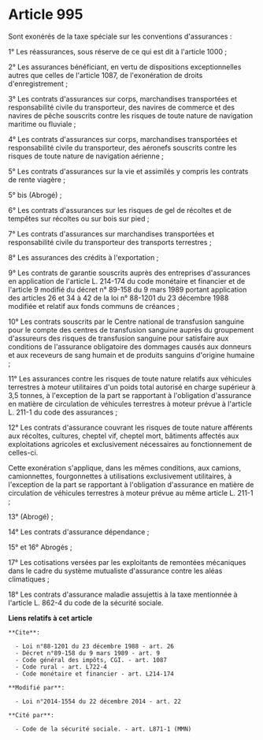 # Article 995

Sont exonérés de la taxe spéciale sur les conventions d'assurances : 

1° Les réassurances, sous réserve de ce qui est dit à l'article 1000 ; 

2° Les assurances bénéficiant, en vertu de dispositions exceptionnelles autres que celles de l'article 1087, de l'exonération
de droits d'enregistrement ; 

3° Les contrats d'assurances sur corps, marchandises transportées et responsabilité civile du transporteur, des navires de
commerce et des navires de pêche souscrits contre les risques de toute nature de navigation maritime ou fluviale ; 

4° Les contrats d'assurances sur corps, marchandises transportées et responsabilité civile du transporteur, des aéronefs
souscrits contre les risques de toute nature de navigation aérienne ; 

5° Les contrats d'assurances sur la vie et assimilés y compris les contrats de rente viagère ; 

5° bis (Abrogé) ; 

6° Les contrats d'assurances sur les risques de gel de récoltes et de tempêtes sur récoltes ou sur bois sur pied ; 

7° Les contrats d'assurances sur marchandises transportées et responsabilité civile du transporteur des transports
terrestres ; 

8° Les assurances des crédits à l'exportation ; 

9° Les contrats de garantie souscrits auprès des entreprises d'assurances en application de l'article L. 214-174 du code
monétaire et financier et de l'article 9 modifié du décret n° 89-158 du 9 mars 1989 portant application des articles 26 et 34
à 42 de la loi n° 88-1201 du 23 décembre 1988 modifiée et relatif aux fonds communs de créances ; 

10° Les contrats souscrits par le Centre national de transfusion sanguine pour le compte des centres de transfusion sanguine
auprès du groupement d'assureurs des risques de transfusion sanguine pour satisfaire aux conditions de l'assurance
obligatoire des dommages causés aux donneurs et aux receveurs de sang humain et de produits sanguins d'origine humaine ; 

11° Les assurances contre les risques de toute nature relatifs aux véhicules terrestres à moteur utilitaires d'un poids total
autorisé en charge supérieur à 3,5 tonnes, à l'exception de la part se rapportant à l'obligation d'assurance en matière de
circulation de véhicules terrestres à moteur prévue à l'article L. 211-1 du code des assurances ; 

12° Les contrats d'assurance couvrant les risques de toute nature afférents aux récoltes, cultures, cheptel vif, cheptel
mort, bâtiments affectés aux exploitations agricoles et exclusivement nécessaires au fonctionnement de celles-ci. 

Cette exonération s'applique, dans les mêmes conditions, aux camions, camionnettes, fourgonnettes à utilisations
exclusivement utilitaires, à l'exception de la part se rapportant à l'obligation d'assurance en matière de circulation de
véhicules terrestres à moteur prévue au même article L. 211-1 ; 

13° (Abrogé) ; 

14° Les contrats d'assurance dépendance ; 

15° et 16° Abrogés ; 

17° Les cotisations versées par les exploitants de remontées mécaniques dans le cadre du système mutualiste d'assurance
contre les aléas climatiques ;

18° Les contrats d'assurance maladie assujettis à la taxe mentionnée à l'article L. 862-4 du code de la sécurité sociale.

**Liens relatifs à cet article**

	**Cite**:

	  - Loi n°88-1201 du 23 décembre 1988 - art. 26
	  - Décret n°89-158 du 9 mars 1989 - art. 9
	  - Code général des impôts, CGI. - art. 1087
	  - Code rural - art. L722-4
	  - Code monétaire et financier - art. L214-174

	**Modifié par**:

	  - Loi n°2014-1554 du 22 décembre 2014 - art. 22

	**Cité par**:

	  - Code de la sécurité sociale. - art. L871-1 (MMN)
